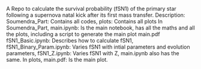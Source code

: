 A Repo to calculate the survival probability (fSN1) of the primary star following a supernova natal kick after its first mass transfer.
Description: Soumendra_Part: Contains all codes, plots: Contains all plots
In Soumendra_Part, main.ipynb: Is the main notebook, has all the maths and all the plots, including a script to generate the main plot main.pdf fSN1_Basic.ipynb: Describes how to calculate fSN1, fSN1_Binary_Param.ipynb: Varies fSN1 with intial parameters and evolution parameters, fSN1_Z.ipynb: Varies fSN1 with Z, main.ipynb also has the same.
In plots, main.pdf: Is the main plot.
